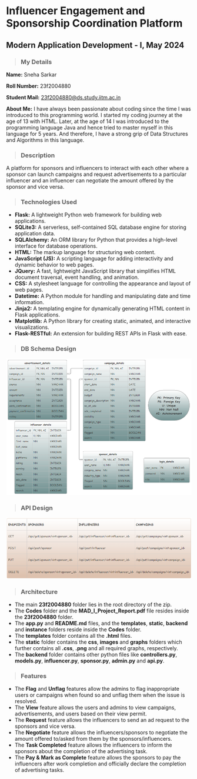 # Influencer Engagement and Sponsorship Coordination Platform 
## Modern Application Development - I, May 2024


> ### **My Details**

**Name:** Sneha Sarkar

**Roll Number:** 23f2004880

**Student Mail:** 23f2004880@ds.study.iitm.ac.in

**About Me:** I have always been passionate about coding since the time I was introduced to this programming world. I started my coding journey at the age of 13 with HTML. Later, at the age of 14 I was introduced to the programming language Java and hence tried to master myself in this language for 5 years. And therefore, I have a strong grip of Data Structures and Algorithms in this language.


> ### **Description** 

A platform for sponsors and influencers to interact with each other where a sponsor can launch campaigns and request advertisements to a particular influencer and an influencer can negotiate the amount offered by the sponsor and vice versa.


> ### **Technologies Used**

+ **Flask:** A lightweight Python web framework for building web applications.
+ **SQLite3:** A serverless, self-contained SQL database engine for storing application data.
+ **SQLAlchemy:** An ORM library for Python that provides a high-level interface for database operations.
+ **HTML:** The markup language for structuring web content.
+ **JavaScript (JS):** A scripting language for adding interactivity and dynamic behavior to web pages.
+ **JQuery:** A fast, lightweight JavaScript library that simplifies HTML document traversal, event handling, and animation.
+ **CSS:** A stylesheet language for controlling the appearance and layout of web pages.
+ **Datetime:** A Python module for handling and manipulating date and time information.
+ **Jinja2:** A templating engine for dynamically generating HTML content in Flask applications.
+ **Matplotlib:** A Python library for creating static, animated, and interactive visualizations.
+ **Flask-RESTful:** An extension for building REST APIs in Flask with ease.


> ### **DB Schema Design**

![ERD](/static/images/ERD.jpg)


> ### **API Design**

![ERD](/static/images/API.jpg)


> ### **Architecture** 

+ The main **23f2004880** folder lies in the root directory of the zip.
+ The **Codes** folder and the **MAD_I_Project_Report.pdf** file resides inside the **23f2004880** folder.
+ The **app.py** and **README.md** files, and the **templates**, **static**, **backend** and **instance** folders reside inside the **Codes** folder.
+ The **templates** folder contains all the **.html** files.
+ The **static** folder contains the **css**, **images** and **graphs** folders which further contains all **.css**, **.png** and all required graphs, respectively.
+ The **backend** folder contains other python files like **controllers.py**, **models.py**, **influencer.py**, **sponsor.py**, **admin.py** and **api.py**.


> ### **Features** 

+ The **Flag** and **Unflag** features allow the admins to flag inappropriate users or campaigns when found so and unflag them when the issue is resolved.
+ The **View** feature allows the users and admins to view campaigns, advertisements, and users based on their view permit.
+ The **Request** feature allows the influencers to send an ad request to the sponsors and vice versa.
+ The **Negotiate** feature allows the influencers/sponsors to negotiate the amount offered to/asked from them by the sponsors/influencers.
+ The **Task Completed** feature allows the influencers to inform the sponsors about the completion of the advertising task.
+ The **Pay & Mark as Complete** feature allows the sponsors to pay the influencers after work completion and officially declare the completion of advertising tasks.


